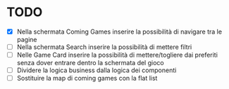 # TODO #
- [x] Nella schermata Coming Games inserire la possibilità di navigare tra le pagine
- [ ] Nella schermata Search inserire la possibilità di mettere filtri
- [ ] Nelle Game Card inserire la possibilità di mettere/togliere dai preferiti senza dover entrare dentro la schermata del gioco
- [ ] Dividere la logica business dalla logica dei componenti
- [ ] Sostituire la map di coming games con la flat list